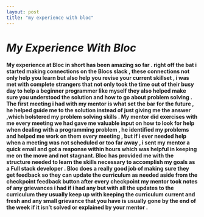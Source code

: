 ```yaml
---
layout: post
title: "my experience with bloc"
---
```

# **_My Experience With Bloc_**
#### My  experience at Bloc in short has been amazing so far . right off the bat i started making connections on the Blocs slack , these connections not only help you learn but also help you revise your current skillset , i was met with complete strangers that not only  took the time out of their busy day to help a beginner programmer like myself they also  helped make sure you understood the solution and how to go about problem solving . The first meeting i had with my mentor is what set the bar for the future , he helped guide me to the solution  instead of just giving me the answer ,which bolstered my problem solving skills . My mentor did exercises with me every meeting we had gave me valuable input on how to look for help when dealing with a programming problem , he identified my problems and helped me work on them every meeting , but if i ever needed help when a meeting was not scheduled or too far away , i sent my mentor a quick email and got a response within hours which was helpful in keeping me on the move and not stagnant. Bloc has provided me with the structure needed to learn the skills necessary to accomplish my goals as a Full stack developer . Bloc does a really good job of making sure they get feedback so they can update the curriculum as needed aside from the checkpoint feedback button after every checkpoint my mentor took notes of any grievances i had if i had any  but  with all the updates to the curriculum they usually keep up with keeping the curriculum current and fresh and any small grievance that you have is usually gone by the end of the week if it isn’t solved or explained by your mentor .
